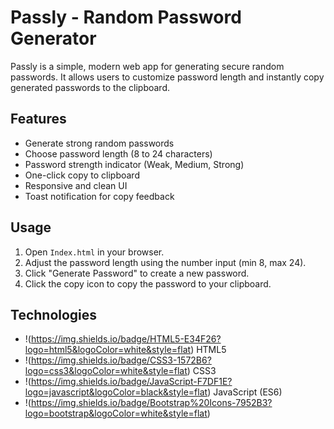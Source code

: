 # Passly - Random Password Generator

Passly is a simple, modern web app for generating secure random passwords. It allows users to customize password length and instantly copy generated passwords to the clipboard.

## Features

- Generate strong random passwords
- Choose password length (8 to 24 characters)
- Password strength indicator (Weak, Medium, Strong)
- One-click copy to clipboard
- Responsive and clean UI
- Toast notification for copy feedback

## Usage

1. Open `Index.html` in your browser.
2. Adjust the password length using the number input (min 8, max 24).
3. Click "Generate Password" to create a new password.
4. Click the copy icon to copy the password to your clipboard.

## Technologies

- !(https://img.shields.io/badge/HTML5-E34F26?logo=html5&logoColor=white&style=flat) HTML5
- !(https://img.shields.io/badge/CSS3-1572B6?logo=css3&logoColor=white&style=flat) CSS3
- !(https://img.shields.io/badge/JavaScript-F7DF1E?logo=javascript&logoColor=black&style=flat) JavaScript (ES6)
- !(https://img.shields.io/badge/Bootstrap%20Icons-7952B3?logo=bootstrap&logoColor=white&style=flat)